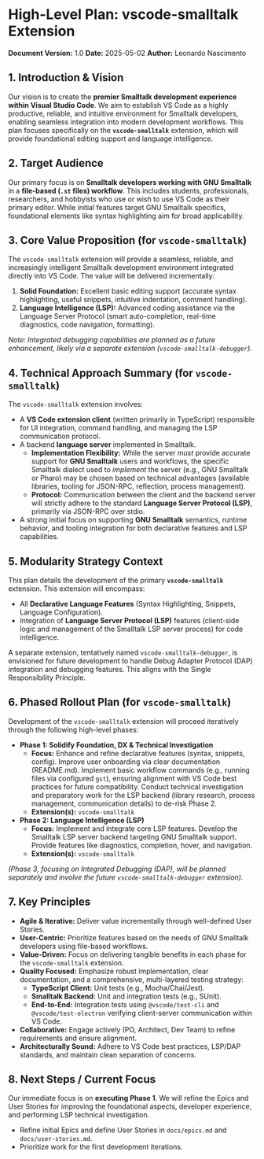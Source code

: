 # High-Level Plan: vscode-smalltalk Extension

**Document Version:** 1.0
**Date:** 2025-05-02
**Author:** Leonardo Nascimento

## 1. Introduction & Vision

Our vision is to create the **premier Smalltalk development experience within Visual Studio Code**. We aim to establish VS Code as a highly productive, reliable, and intuitive environment for Smalltalk developers, enabling seamless integration into modern development workflows. This plan focuses specifically on the **`vscode-smalltalk`** extension, which will provide foundational editing support and language intelligence.

## 2. Target Audience

Our primary focus is on **Smalltalk developers working with GNU Smalltalk** in a **file-based (`.st` files) workflow**. This includes students, professionals, researchers, and hobbyists who use or wish to use VS Code as their primary editor. While initial features target GNU Smalltalk specifics, foundational elements like syntax highlighting aim for broad applicability.

## 3. Core Value Proposition (for `vscode-smalltalk`)

The `vscode-smalltalk` extension will provide a seamless, reliable, and increasingly intelligent Smalltalk development environment integrated directly into VS Code. The value will be delivered incrementally:

1.  **Solid Foundation:** Excellent basic editing support (accurate syntax highlighting, useful snippets, intuitive indentation, comment handling).
2.  **Language Intelligence (LSP):** Advanced coding assistance via the Language Server Protocol (smart auto-completion, real-time diagnostics, code navigation, formatting).

*Note: Integrated debugging capabilities are planned as a future enhancement, likely via a separate extension (`vscode-smalltalk-debugger`).*

## 4. Technical Approach Summary (for `vscode-smalltalk`)

The `vscode-smalltalk` extension involves:

* A **VS Code extension client** (written primarily in TypeScript) responsible for UI integration, command handling, and managing the LSP communication protocol.
* A backend **language server** implemented in Smalltalk.
    * **Implementation Flexibility:** While the server *must* provide accurate support for **GNU Smalltalk** users and workflows, the specific Smalltalk dialect used to *implement* the server (e.g., GNU Smalltalk or Pharo) may be chosen based on technical advantages (available libraries, tooling for JSON-RPC, reflection, process management).
    * **Protocol:** Communication between the client and the backend server will strictly adhere to the standard **Language Server Protocol (LSP)**, primarily via JSON-RPC over stdio.
* A strong initial focus on supporting **GNU Smalltalk** semantics, runtime behavior, and tooling integration for both declarative features and LSP capabilities.

## 5. Modularity Strategy Context

This plan details the development of the primary **`vscode-smalltalk`** extension. This extension will encompass:

* All **Declarative Language Features** (Syntax Highlighting, Snippets, Language Configuration).
* Integration of **Language Server Protocol (LSP)** features (client-side logic and management of the Smalltalk LSP server process) for code intelligence.

A separate extension, tentatively named `vscode-smalltalk-debugger`, is envisioned for future development to handle Debug Adapter Protocol (DAP) integration and debugging features. This aligns with the Single Responsibility Principle.

## 6. Phased Rollout Plan (for `vscode-smalltalk`)

Development of the `vscode-smalltalk` extension will proceed iteratively through the following high-level phases:

* **Phase 1: Solidify Foundation, DX & Technical Investigation**
    * **Focus:** Enhance and refine declarative features (syntax, snippets, config). Improve user onboarding via clear documentation (README.md). Implement basic workflow commands (e.g., running files via configured `gst`), ensuring alignment with VS Code best practices for future compatibility. Conduct technical investigation and preparatory work for the LSP backend (library research, process management, communication details) to de-risk Phase 2.
    * **Extension(s):** `vscode-smalltalk`
* **Phase 2: Language Intelligence (LSP)**
    * **Focus:** Implement and integrate core LSP features. Develop the Smalltalk LSP server backend targeting GNU Smalltalk support. Provide features like diagnostics, completion, hover, and navigation.
    * **Extension(s):** `vscode-smalltalk`

*(Phase 3, focusing on Integrated Debugging (DAP), will be planned separately and involve the future `vscode-smalltalk-debugger` extension).*

## 7. Key Principles

* **Agile & Iterative:** Deliver value incrementally through well-defined User Stories.
* **User-Centric:** Prioritize features based on the needs of GNU Smalltalk developers using file-based workflows.
* **Value-Driven:** Focus on delivering tangible benefits in each phase for the `vscode-smalltalk` extension.
* **Quality Focused:** Emphasize robust implementation, clear documentation, and a comprehensive, multi-layered testing strategy:
    * **TypeScript Client:** Unit tests (e.g., Mocha/Chai/Jest).
    * **Smalltalk Backend:** Unit and integration tests (e.g., SUnit).
    * **End-to-End:** Integration tests using `@vscode/test-cli` and `@vscode/test-electron` verifying client-server communication within VS Code.
* **Collaborative:** Engage actively (PO, Architect, Dev Team) to refine requirements and ensure alignment.
* **Architecturally Sound:** Adhere to VS Code best practices, LSP/DAP standards, and maintain clean separation of concerns.

## 8. Next Steps / Current Focus

Our immediate focus is on **executing Phase 1**. We will refine the Epics and User Stories for improving the foundational aspects, developer experience, and performing LSP technical investigation.

* Refine initial Epics and define User Stories in `docs/epics.md` and `docs/user-stories.md`.
* Prioritize work for the first development iterations.


